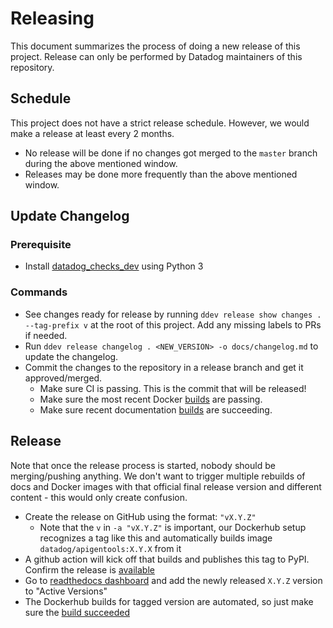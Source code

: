 # Releasing

This document summarizes the process of doing a new release of this project.
Release can only be performed by Datadog maintainers of this repository.

## Schedule
This project does not have a strict release schedule. However, we would make a release at least every 2 months.
  - No release will be done if no changes got merged to the `master` branch during the above mentioned window.
  - Releases may be done more frequently than the above mentioned window.

## Update Changelog

### Prerequisite

- Install [datadog_checks_dev](https://datadoghq.dev/integrations-core/setup/#ddev) using Python 3

### Commands

- See changes ready for release by running `ddev release show changes . --tag-prefix v` at the root of this project. Add any missing labels to PRs if needed.
- Run `ddev release changelog . <NEW_VERSION> -o docs/changelog.md` to update the changelog.
- Commit the changes to the repository in a release branch and get it approved/merged.
    * Make sure CI is passing. This is the commit that will be released!
    * Make sure the most recent Docker [builds](https://hub.docker.com/r/datadog/apigentools/builds) are passing.
    * Make sure recent documentation [builds](https://readthedocs.org/projects/apigentools/builds/) are succeeding.

## Release

Note that once the release process is started, nobody should be merging/pushing anything.
We don't want to trigger multiple rebuilds of docs and Docker images with that official final release version and different content - this would only create confusion.

* Create the release on GitHub using the format: `"vX.Y.Z"`
  * Note that the `v` in `-a "vX.Y.Z"` is important, our Dockerhub setup recognizes a tag like this and automatically builds image `datadog/apigentools:X.Y.X` from it
* A github action will kick off that builds and publishes this tag to PyPI. Confirm the release is [available](https://pypi.org/project/apigentools/#history)
* Go to [readthedocs dashboard](https://readthedocs.org/projects/apigentools/versions/) and add the newly released `X.Y.Z` version to "Active Versions"
* The Dockerhub builds for tagged version are automated, so just make sure the [build succeeded](https://hub.docker.com/r/datadog/apigentools/builds)
